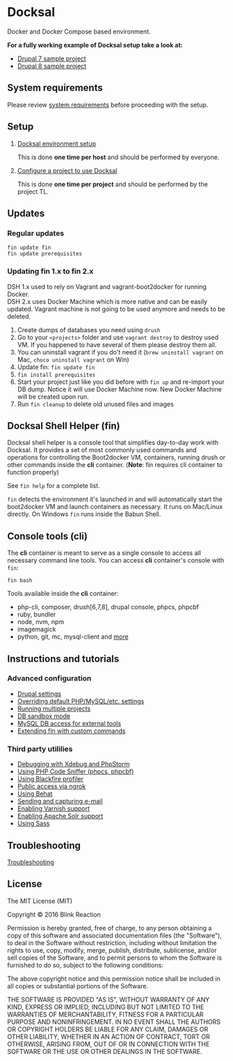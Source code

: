# Docksal

Docker and Docker Compose based environment.

**For a fully working example of Docksal setup take a look at:**
- [Drupal 7 sample project](https://github.com/docksal/docksal-drupal7)
- [Drupal 8 sample project](https://github.com/docksal/docksal-drupal8)


## System requirements

Please review [system requirements](/docs/system-requirements.md) before proceeding with the setup.


<a name="setup"></a>
## Setup

1. [Docksal environment setup](/docs/drude-env-setup.md)
    
    This is done **one time per host** and should be performed by everyone.

2. [Configure a project to use Docksal](/docs/drude-project-setup.md)

    This is done **one time per project** and should be performed by the project TL.


<a name="updates"></a>
## Updates

### Regular updates

```
fin update fin
fin update prerequisites
```

### Updating fin 1.x to fin 2.x

DSH 1.x used to rely on Vagrant and vagrant-boot2docker for running Docker.  
DSH 2.x uses Docker Machine which is more native and can be easily updated.
Vagrant machine is not going to be used anymore and needs to be deleted. 

1. Create dumps of databases you need using `drush`
2. Go to your `<projects>` folder and use `vagrant destroy` to destroy used VM. If you happened to have several of them please destroy them all.
3. You can uninstall vagrant if you do't need it (`brew uninstall vagrant` on Mac, `choco uninstall vagrant` on Win)
4. Update fin: `fin update fin`
5. `fin install prerequisites`
6. Start your project just like you did before with `fin up` and re-import your DB dump. Notice it will use Docker Machine now. New Docker Machine will be created upon run.
7. Run `fin cleanup` to delete old unused files and images

<a name="fin"></a>
## Docksal Shell Helper (fin)

Docksal shell helper is a console tool that simplifies day-to-day work with Docksal.
It provides a set of most commonly used commands and operations for controlling the Boot2docker VM, containers, running drush or other commands inside the **cli** container. (**Note**: fin requires cli container to function properly)

See `fin help` for a complete list.

`fin` detects the environment it's launched in and will automatically start the boot2docker VM and launch containers as necessary.
It runs on Mac/Linux directly. On Windows `fin` runs inside the Babun Shell.


<a name="cli"></a>
## Console tools (cli)

The **cli** container is meant to serve as a single console to access all necessary command line tools.
You can access **cli** container's console with `fin`:

```
fin bash
```

Tools available inside the **cli** container:

- php-cli, composer, drush[6,7,8], drupal console, phpcs, phpcbf
- ruby, bundler
- node, nvm, npm
- imagemagick
- python, git, mc, mysql-client and [more](https://github.com/blinkreaction/docker-drupal-cli)


<a name="instructions"></a>
## Instructions and tutorials

### Advanced configuration
- [Drupal settings](/docs/drupal-settings.md)
- [Overriding default PHP/MySQL/etc. settings](/docs/settings.md)
- [Running multiple projects](/docs/multiple-projects.md)
- [DB sandbox mode](/docs/db-sandbox.md)
- [MySQL DB access for external tools](/docs/db-access.md)
- [Extending fin with custom commands](/docs/custom-commands.md)

### Third party utililies
- [Debugging with Xdebug and PhpStorm](/docs/xdebug.md)
- [Using PHP Code Sniffer (phpcs, phpcbf)](/docs/phpcs.md)
- [Using Blackfire profiler](/docs/blackfire.md)
- [Public access via ngrok](/docs/public-access.md)
- [Using Behat](/docs/behat.md)
- [Sending and capturing e-mail](/docs/mail.md)
- [Enabling Varnish support](/docs/varnish.md)
- [Enabling Apache Solr support](/docs/apache-solr.md)
- [Using Sass](/docs/sass.md)

<a name="troubleshooting"></a>
## Troubleshooting

[Troubleshooting](https://github.com/docksal/docksal/issues)


## License

The MIT License (MIT)

Copyright © 2016 Blink Reaction

Permission is hereby granted, free of charge, to any person obtaining a copy
of this software and associated documentation files (the "Software"), to deal
in the Software without restriction, including without limitation the rights
to use, copy, modify, merge, publish, distribute, sublicense, and/or sell
copies of the Software, and to permit persons to whom the Software is
furnished to do so, subject to the following conditions:

The above copyright notice and this permission notice shall be included in all
copies or substantial portions of the Software.

THE SOFTWARE IS PROVIDED "AS IS", WITHOUT WARRANTY OF ANY KIND, EXPRESS OR
IMPLIED, INCLUDING BUT NOT LIMITED TO THE WARRANTIES OF MERCHANTABILITY,
FITNESS FOR A PARTICULAR PURPOSE AND NONINFRINGEMENT. IN NO EVENT SHALL THE
AUTHORS OR COPYRIGHT HOLDERS BE LIABLE FOR ANY CLAIM, DAMAGES OR OTHER
LIABILITY, WHETHER IN AN ACTION OF CONTRACT, TORT OR OTHERWISE, ARISING FROM,
OUT OF OR IN CONNECTION WITH THE SOFTWARE OR THE USE OR OTHER DEALINGS IN THE
SOFTWARE.
